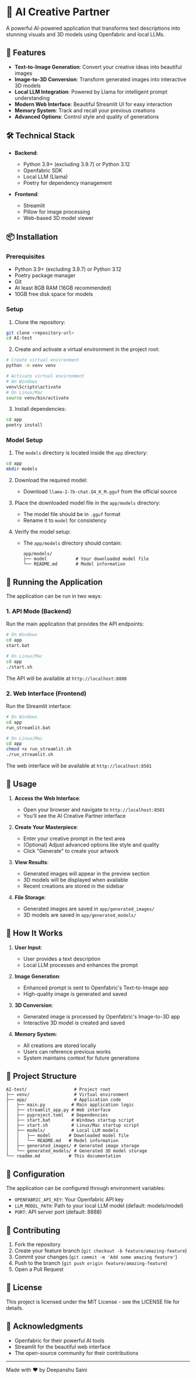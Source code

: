 # 🚀 AI Creative Partner

A powerful AI-powered application that transforms text descriptions into stunning visuals and 3D models using Openfabric and local LLMs.

## 🌟 Features

- **Text-to-Image Generation**: Convert your creative ideas into beautiful images
- **Image-to-3D Conversion**: Transform generated images into interactive 3D models
- **Local LLM Integration**: Powered by Llama for intelligent prompt understanding
- **Modern Web Interface**: Beautiful Streamlit UI for easy interaction
- **Memory System**: Track and recall your previous creations
- **Advanced Options**: Control style and quality of generations

## 🛠️ Technical Stack

- **Backend**:
  - Python 3.9+ (excluding 3.9.7) or Python 3.12
  - Openfabric SDK
  - Local LLM (Llama)
  - Poetry for dependency management

- **Frontend**:
  - Streamlit
  - Pillow for image processing
  - Web-based 3D model viewer

## 📦 Installation

### Prerequisites

- Python 3.9+ (excluding 3.9.7) or Python 3.12
- Poetry package manager
- Git
- At least 8GB RAM (16GB recommended)
- 10GB free disk space for models

### Setup

1. Clone the repository:
```bash
git clone <repository-url>
cd AI-test
```

2. Create and activate a virtual environment in the project root:
```bash
# Create virtual environment
python -m venv venv

# Activate virtual environment
# On Windows
venv\Scripts\activate
# On Linux/Mac
source venv/bin/activate
```

3. Install dependencies:
```bash
cd app
poetry install
```

### Model Setup

1. The `models` directory is located inside the `app` directory:
```bash
cd app
mkdir models
```

2. Download the required model:
   - Download `llama-2-7b-chat.Q4_K_M.gguf` from the official source

3. Place the downloaded model file in the `app/models` directory:
   - The model file should be in `.gguf` format
   - Rename it to `model` for consistency

4. Verify the model setup:
   - The `app/models` directory should contain:
     ```
     app/models/
     ├── model           # Your downloaded model file
     └── README.md       # Model information
     ```

## 🚀 Running the Application

The application can be run in two ways:

### 1. API Mode (Backend)

Run the main application that provides the API endpoints:

```bash
# On Windows
cd app
start.bat

# On Linux/Mac
cd app
./start.sh
```

The API will be available at `http://localhost:8888`

### 2. Web Interface (Frontend)

Run the Streamlit interface:

```bash
# On Windows
cd app
run_streamlit.bat

# On Linux/Mac
cd app
chmod +x run_streamlit.sh
./run_streamlit.sh
```

The web interface will be available at `http://localhost:8501`

## 📝 Usage

1. **Access the Web Interface**:
   - Open your browser and navigate to `http://localhost:8501`
   - You'll see the AI Creative Partner interface

2. **Create Your Masterpiece**:
   - Enter your creative prompt in the text area
   - (Optional) Adjust advanced options like style and quality
   - Click "Generate" to create your artwork

3. **View Results**:
   - Generated images will appear in the preview section
   - 3D models will be displayed when available
   - Recent creations are stored in the sidebar

4. **File Storage**:
   - Generated images are saved in `app/generated_images/`
   - 3D models are saved in `app/generated_models/`

## 🧠 How It Works

1. **User Input**:
   - User provides a text description
   - Local LLM processes and enhances the prompt

2. **Image Generation**:
   - Enhanced prompt is sent to Openfabric's Text-to-Image app
   - High-quality image is generated and saved

3. **3D Conversion**:
   - Generated image is processed by Openfabric's Image-to-3D app
   - Interactive 3D model is created and saved

4. **Memory System**:
   - All creations are stored locally
   - Users can reference previous works
   - System maintains context for future generations

## 📁 Project Structure

```
AI-test/                  # Project root
├── venv/                 # Virtual environment
├── app/                  # Application code
│   ├── main.py          # Main application logic
│   ├── streamlit_app.py # Web interface
│   ├── pyproject.toml   # Dependencies
│   ├── start.bat        # Windows startup script
│   ├── start.sh         # Linux/Mac startup script
│   ├── models/          # Local LLM models
│   │   ├── model       # Downloaded model file
│   │   └── README.md   # Model information
│   ├── generated_images/ # Generated image storage
│   └── generated_models/ # Generated 3D model storage
└── readme.md           # This documentation
```

## 🔧 Configuration

The application can be configured through environment variables:

- `OPENFABRIC_API_KEY`: Your Openfabric API key
- `LLM_MODEL_PATH`: Path to your local LLM model (default: models/model)
- `PORT`: API server port (default: 8888)

## 🤝 Contributing

1. Fork the repository
2. Create your feature branch (`git checkout -b feature/amazing-feature`)
3. Commit your changes (`git commit -m 'Add some amazing feature'`)
4. Push to the branch (`git push origin feature/amazing-feature`)
5. Open a Pull Request

## 📄 License

This project is licensed under the MIT License - see the LICENSE file for details.

## 🙏 Acknowledgments

- Openfabric for their powerful AI tools
- Streamlit for the beautiful web interface
- The open-source community for their contributions

---

Made with ❤️ by Deepanshu Saini